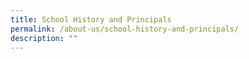 ```yaml
---
title: School History and Principals
permalink: /about-us/school-history-and-principals/
description: ""
---
```

